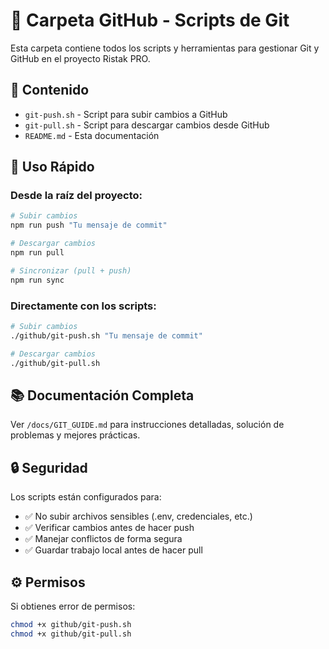 # 📁 Carpeta GitHub - Scripts de Git

Esta carpeta contiene todos los scripts y herramientas para gestionar Git y GitHub en el proyecto Ristak PRO.

## 📂 Contenido

- `git-push.sh` - Script para subir cambios a GitHub
- `git-pull.sh` - Script para descargar cambios desde GitHub
- `README.md` - Esta documentación

## 🚀 Uso Rápido

### Desde la raíz del proyecto:

```bash
# Subir cambios
npm run push "Tu mensaje de commit"

# Descargar cambios
npm run pull

# Sincronizar (pull + push)
npm run sync
```

### Directamente con los scripts:

```bash
# Subir cambios
./github/git-push.sh "Tu mensaje de commit"

# Descargar cambios
./github/git-pull.sh
```

## 📚 Documentación Completa

Ver `/docs/GIT_GUIDE.md` para instrucciones detalladas, solución de problemas y mejores prácticas.

## 🔒 Seguridad

Los scripts están configurados para:
- ✅ No subir archivos sensibles (.env, credenciales, etc.)
- ✅ Verificar cambios antes de hacer push
- ✅ Manejar conflictos de forma segura
- ✅ Guardar trabajo local antes de hacer pull

## ⚙️ Permisos

Si obtienes error de permisos:
```bash
chmod +x github/git-push.sh
chmod +x github/git-pull.sh
```
